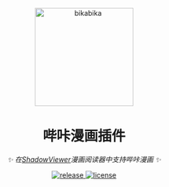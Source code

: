 <p align="center">
  <a href="https://github.com/kitUIN/ShadowViewer/tree/master/ShadowViewer.Plguin.Bika/README.md">
    <img src="https://files.catbox.moe/6as3qy.png" width="200" height="200" alt="bikabika">
  </a>
</p>
<div align="center">

# 哔咔漫画插件

_✨ 在[ShadowViewer](https://github.com/kitUIN/ShadowViewer/)漫画阅读器中支持哔咔漫画 ✨_  


</div>
<p align="center">
   <a href="https://github.com/kitUIN/ShadowViewer/releases">
    <img src="https://img.shields.io/github/v/release/kitUIN/ShadowViewer?color=blueviolet&include_prereleases" alt="release">
  </a>
  <a href="https://raw.githubusercontent.com/kitUIN/ShadowViewer/master/LICENSE">
    <img src="https://img.shields.io/github/license/kitUIN/ShadowViewer" alt="license">
  </a>
</p>